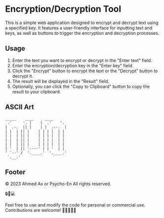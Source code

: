 # Encryption/Decryption Tool

This is a simple web application designed to encrypt and decrypt text using a specified key. It features a user-friendly interface for inputting text and keys, as well as buttons to trigger the encryption and decryption processes.

## Usage

1. Enter the text you want to encrypt or decrypt in the "Enter text" field.
2. Enter the encryption/decryption key in the "Enter key" field.
3. Click the "Encrypt" button to encrypt the text or the "Decrypt" button to decrypt it.
4. The result will be displayed in the "Result" field.
5. Optionally, you can click the "Copy to Clipboard" button to copy the result to your clipboard.

## ASCII Art

```
_____    ____     ____
 .'     '. |    |  .'    '.
|  .-.  || |    | |  .--.  |
| |  | || |    | | | |  | |
| |  | || |    | | | |  | |
| |  | || |    | | | |  | |
| |  | || |    | | | |  | |
| '  | || '----' | | '  | |
' `--' /  '.____.'  '.____.'
 `.__.'
```

## Footer

&copy; 2023 Ahmed Ax or Psycho-En All rights reserved.

🔒🔑💻

Feel free to use and modify the code for personal or commercial use. Contributions are welcome! 🚀👩‍💻👨‍💻